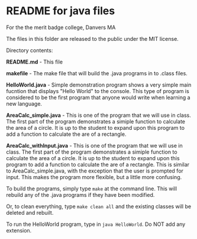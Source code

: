 README for java files
===

For the the merit badge college, Danvers MA

The files in this folder are released to the public under the MIT license.

Directory contents:

**README.md** - This file
    
**makefile** - The make file that will build the .java programs in to .class files.
    
**HelloWorld.java** - Simple demonstration program shows a very simple
main fucntion that displays "Hello World" to the console.  This type
of program is considered to be the first program that anyone would write
when learning a new language.
    
**AreaCalc_simple.java** - This is one of the program that we will use in class.  The first
part of the program demonstrates a simiple function to calculate the area of a circle.
It is up to the student to expand upon this program to add a function to calculate the are
of a rectangle.
    
**AreaCalc_withInput.java** - This is one of the program that we will use in class.  The first
part of the program demonstrates a simiple function to calculate the area of a circle.
It is up to the student to expand upon this program to add a function to calculate the are
of a rectangle.  This is similar to AreaCalc_simple.java, with the exception that the user
is prompted for input.  This makes the program more flexible, but a little more confusing.
    
To build the programs, simply type `make` at the command line.  This will rebuild any
of the .java programs if they have been modified.

Or, to clean everything, type `make clean all` and the existing classes will be deleted and
rebuilt.
    
To run the HelloWorld program, type in `java HelloWorld`.  Do NOT add any extension.
    
